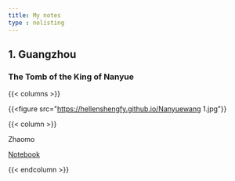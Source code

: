 ```yaml
---
title: My notes
type : nolisting
---
```

## 1. Guangzhou

### The Tomb of the King of Nanyue

{{< columns >}}

{{<figure src="https://hellenshengfy.github.io/Nanyuewang 1.jpg"}}

{{< column >}}

Zhaomo 

[Notebook]()

{{< endcolumn >}}



